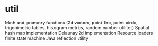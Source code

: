 util
====

Math and geometry functions (2d vectors, point-line, point-circle, trigonimetric tables, histogram metrics, random number utilites)
Spatial hash map implementation
Delaunay 2d implementation
Resource loaders
finite state machine
Java reflection utility
